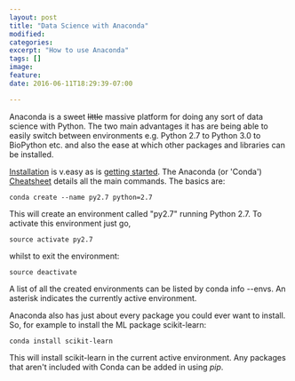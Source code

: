 ```yaml
---
layout: post
title: "Data Science with Anaconda"
modified:
categories: 
excerpt: "How to use Anaconda"
tags: []
image:
feature:
date: 2016-06-11T18:29:39-07:00

---
```


Anaconda is a sweet ~~little~~ massive platform for doing any sort of data science with Python. The two main advantages it has are being able to easily switch between environments e.g. Python 2.7 to Python 3.0 to BioPython etc. and also the ease at which other packages and libraries can be installed.

[Installation](https://www.continuum.io/downloads) is v.easy as is [getting started](http://conda.pydata.org/docs/test-drive.html). The Anaconda (or 'Conda') [Cheatsheet](http://conda.pydata.org/docs/_downloads/conda-cheatsheet.pdf) details all the main commands. The basics are:

    conda create --name py2.7 python=2.7

This will create an environment called "py2.7" running Python 2.7. To activate this environment just go,

    source activate py2.7

whilst to exit the environment:

    source deactivate

A list of all the created environments can be listed by conda info --envs. An asterisk indicates the currently active environment.

Anaconda also has just about every package you could ever want to install. So, for example to install the ML package scikit-learn:

    conda install scikit-learn

This will install scikit-learn in the current active environment. Any packages that aren't included with Conda can be added in using *pip*.



    

